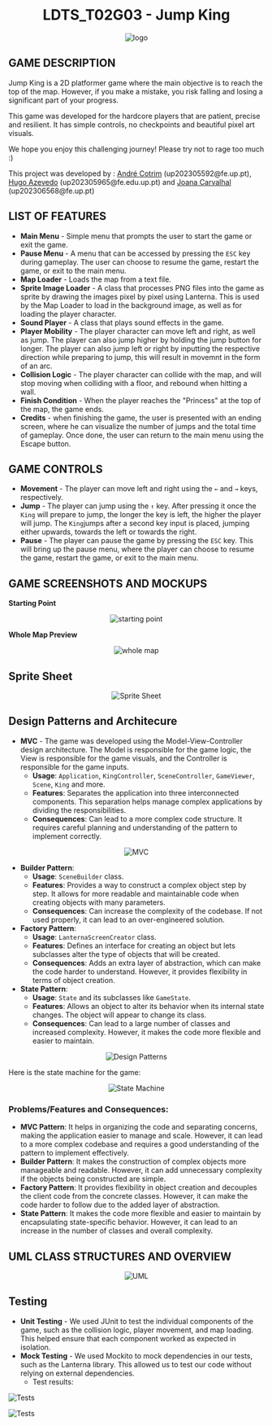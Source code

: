<h1 align="center"> LDTS_T02G03 - Jump King </h1>

<p align="center">
    <img src="documents/resources/Jump King Title Logo.png" alt="logo">
</p>

## GAME DESCRIPTION
<p>Jump King is a 2D platformer game where the main objective is to reach the top of the map. However, if you make a mistake, you risk falling and losing a significant part of your progress.
</p>

<p>This game was developed for the hardcore players that are patient, 
precise and resilient. It has simple controls, no checkpoints and beautiful pixel art visuals.
</p>
<p>We hope you enjoy this challenging journey! Please try not to rage too much :)</p>

<p>This project was developed by : <a href="https://github.com/andre-cotrim">André Cotrim</a> (up202305592@fe.up.pt), <a href="https://github.com/H-Aze2005">Hugo Azevedo</a> (up202305965@fe.edu.up.pt) and <a href="https://github.com/andre-cotrim">Joana Carvalhal</a> (up202306568@fe.up.pt) </p>


## LIST OF FEATURES
- **Main Menu** - Simple menu that prompts the user to start the game or exit the game.
- **Pause Menu** - A menu that can be accessed by pressing the `ESC` key during gameplay. The user can choose to resume the game, restart the game, or exit to the main menu.
- **Map Loader** - Loads the map from a text file.
- **Sprite Image Loader** - A class that processes PNG files into the game as sprite by drawing the images pixel by pixel using Lanterna. This is used by the Map Loader to load in the background image, as well as for loading the player character.
- **Sound Player** - A class that plays sound effects in the game.
- **Player Mobility** - The player character can move left and right, as well as jump. The player can also jump higher by holding the jump button for longer. The player can also jump left or right by inputting the respective direction while preparing to jump, this will result in movemnt in the form of an arc.
- **Collision Logic** - The player character can collide with the map, and will stop moving when colliding with a floor, and rebound when hitting a wall.
- **Finish Condition** - When the player reaches the "Princess" at the top of the map, the game ends.
- **Credits** - when finishing the game, the user is presented with an ending screen, where he can visualize the number of jumps and the total time of gameplay. Once done, the user can return to the main menu using the Escape button.

## GAME CONTROLS
- **Movement** - The player can move left and right using the `←` and `→` keys, respectively.
- **Jump** - The player can jump using the `↑` key. After pressing it once the `King` will prepare to jump, the longer the key is left, the higher the player will jump. The `King`jumps after a second key input is placed, jumping either upwards, towards the left or towards the right.
- **Pause** - The player can pause the game by pressing the `ESC` key. This will bring up the pause menu, where the player can choose to resume the game, restart the game, or exit to the main menu.

## GAME SCREENSHOTS AND MOCKUPS
**Starting Point**
<p align="center">
    <img src="documents/mockups/starting.png" alt="starting point">
</p>

**Whole Map Preview**
<p align="center">
    <img src="documents/mockups/Redcrown_woods.png" alt="whole map">
</p>


## Sprite Sheet
<p align="center">
    <img src="documents/mockups/Jump King pixel sheet.png" alt="Sprite Sheet">
</p>

## Design Patterns and Architecure
- **MVC** - The game was developed using the Model-View-Controller design architecture. The Model is responsible for the game logic, the View is responsible for the game visuals, and the Controller is responsible for the game inputs.
    - **Usage**: `Application`, `KingController`, `SceneController`, `GameViewer`, `Scene`, `King` and more.
    - **Features**: Separates the application into three interconnected components. This separation helps manage complex applications by dividing the responsibilities.
    - **Consequences**: Can lead to a more complex code structure. It requires careful planning and understanding of the pattern to implement correctly.

<p align="center">
    <img src="documents/uml/MVC Diagram.png" alt="MVC">
</p>

- **Builder Pattern**:
  - **Usage**: `SceneBuilder` class.
  - **Features**: Provides a way to construct a complex object step by step. It allows for more readable and maintainable code when creating objects with many parameters.
  - **Consequences**: Can increase the complexity of the codebase. If not used properly, it can lead to an over-engineered solution.
- **Factory Pattern**:
  - **Usage**: `LanternaScreenCreator` class.
  - **Features**: Defines an interface for creating an object but lets subclasses alter the type of objects that will be created.
  - **Consequences**: Adds an extra layer of abstraction, which can make the code harder to understand. However, it provides flexibility in terms of object creation.
- **State Pattern**:
  - **Usage**: `State` and its subclasses like `GameState`.
  - **Features**: Allows an object to alter its behavior when its internal state changes. The object will appear to change its class.
  - **Consequences**: Can lead to a large number of classes and increased complexity. However, it makes the code more flexible and easier to maintain.

<p align="center">
    <img src="documents/uml/State Diagram.png" alt="Design Patterns">
</p>

<p>
Here is the state machine for the game:
</p>
<p align="center">
    <img src="documents/uml/Game State Machine.png" alt="State Machine">
</p>

### Problems/Features and Consequences:
- **MVC Pattern**: It helps in organizing the code and separating concerns, making the application easier to manage and scale. However, it can lead to a more complex codebase and requires a good understanding of the pattern to implement effectively.
- **Builder Pattern**: It makes the construction of complex objects more manageable and readable. However, it can add unnecessary complexity if the objects being constructed are simple.
- **Factory Pattern**: It provides flexibility in object creation and decouples the client code from the concrete classes. However, it can make the code harder to follow due to the added layer of abstraction.
- **State Pattern**: It makes the code more flexible and easier to maintain by encapsulating state-specific behavior. However, it can lead to an increase in the number of classes and overall complexity.

## UML CLASS STRUCTURES AND OVERVIEW
<p align="center">
    <img src="documents/uml/Structure%20UML.png" alt="UML">
</p>

## Testing
- **Unit Testing** - We used JUnit to test the individual components of the game, such as the collision logic, player movement, and map loading. This helped ensure that each component worked as expected in isolation.
- **Mock Testing** - We used Mockito to mock dependencies in our tests, such as the Lanterna library. This allowed us to test our code without relying on external dependencies.
  - Test results:
<p>
    <img src="documents/tests/Tests Pass Rate.png" alt="Tests">
</p>
<p>
  <img src="documents/tests/Test Coverage.png" alt="Tests">
</p>
